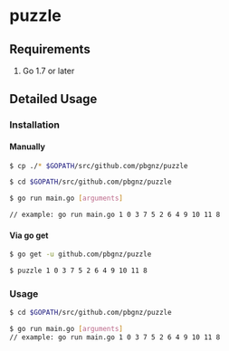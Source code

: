 # puzzle

## Requirements
1. Go 1.7 or later

## Detailed Usage

### Installation

#### Manually

``` bash
$ cp ./* $GOPATH/src/github.com/pbgnz/puzzle

$ cd $GOPATH/src/github.com/pbgnz/puzzle

$ go run main.go [arguments]

// example: go run main.go 1 0 3 7 5 2 6 4 9 10 11 8
```

#### Via go get
``` bash
$ go get -u github.com/pbgnz/puzzle

$ puzzle 1 0 3 7 5 2 6 4 9 10 11 8
```

### Usage

``` bash
$ cd $GOPATH/src/github.com/pbgnz/puzzle

$ go run main.go [arguments]
// example: go run main.go 1 0 3 7 5 2 6 4 9 10 11 8
```